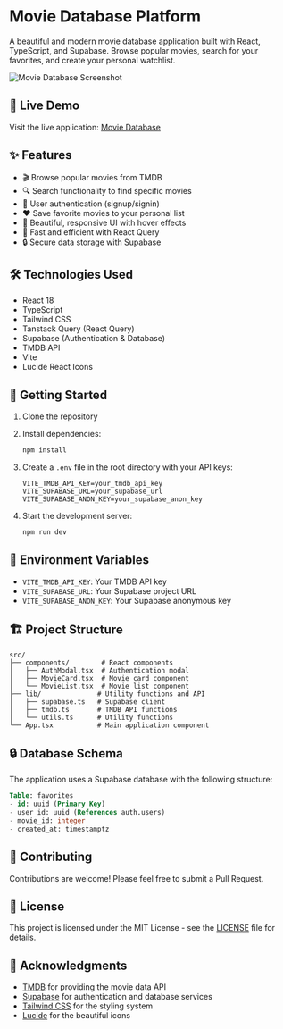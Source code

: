 # Movie Database Platform

A beautiful and modern movie database application built with React, TypeScript, and Supabase. Browse popular movies, search for your favorites, and create your personal watchlist.

![Movie Database Screenshot](https://images.unsplash.com/photo-1489599849927-2ee91cede3ba?auto=format&fit=crop&q=80&w=1200)

## 🌟 Live Demo

Visit the live application: [Movie Database](https://movie-database-stackblitz.netlify.app)

## ✨ Features

- 🎬 Browse popular movies from TMDB
- 🔍 Search functionality to find specific movies
- 👤 User authentication (signup/signin)
- ❤️ Save favorite movies to your personal list
- 🎨 Beautiful, responsive UI with hover effects
- 🚀 Fast and efficient with React Query
- 🔒 Secure data storage with Supabase

## 🛠️ Technologies Used

- React 18
- TypeScript
- Tailwind CSS
- Tanstack Query (React Query)
- Supabase (Authentication & Database)
- TMDB API
- Vite
- Lucide React Icons

## 🚀 Getting Started

1. Clone the repository
2. Install dependencies:
   ```bash
   npm install
   ```

3. Create a `.env` file in the root directory with your API keys:
   ```env
   VITE_TMDB_API_KEY=your_tmdb_api_key
   VITE_SUPABASE_URL=your_supabase_url
   VITE_SUPABASE_ANON_KEY=your_supabase_anon_key
   ```

4. Start the development server:
   ```bash
   npm run dev
   ```

## 📝 Environment Variables

- `VITE_TMDB_API_KEY`: Your TMDB API key
- `VITE_SUPABASE_URL`: Your Supabase project URL
- `VITE_SUPABASE_ANON_KEY`: Your Supabase anonymous key

## 🏗️ Project Structure

```
src/
├── components/        # React components
│   ├── AuthModal.tsx  # Authentication modal
│   ├── MovieCard.tsx  # Movie card component
│   └── MovieList.tsx  # Movie list component
├── lib/              # Utility functions and API
│   ├── supabase.ts   # Supabase client
│   ├── tmdb.ts       # TMDB API functions
│   └── utils.ts      # Utility functions
└── App.tsx           # Main application component
```

## 🔒 Database Schema

The application uses a Supabase database with the following structure:

```sql
Table: favorites
- id: uuid (Primary Key)
- user_id: uuid (References auth.users)
- movie_id: integer
- created_at: timestamptz
```

## 🤝 Contributing

Contributions are welcome! Please feel free to submit a Pull Request.

## 📄 License

This project is licensed under the MIT License - see the [LICENSE](LICENSE) file for details.

## 🙏 Acknowledgments

- [TMDB](https://www.themoviedb.org/) for providing the movie data API
- [Supabase](https://supabase.com/) for authentication and database services
- [Tailwind CSS](https://tailwindcss.com/) for the styling system
- [Lucide](https://lucide.dev/) for the beautiful icons